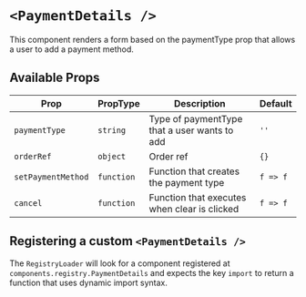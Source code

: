 # `<PaymentDetails />`

This component renders a form based on the paymentType prop that allows a user to add a payment method.

## Available Props

| Prop               | PropType   | Description                                  | Default  |
| ------------------ | ---------- | -------------------------------------------- | -------- |
| `paymentType`      | `string`   | Type of paymentType that a user wants to add | `''`     |
| `orderRef`         | `object`   | Order ref                                    | `{}`     |
| `setPaymentMethod` | `function` | Function that creates the payment type       | `f => f` |
| `cancel`           | `function` | Function that executes when clear is clicked | `f => f` |

## Registering a custom `<PaymentDetails />`

The `RegistryLoader` will look for a component registered at `components.registry.PaymentDetails` and expects the key `import` to return a function that uses dynamic import syntax.
